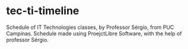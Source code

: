 # tec-ti-timeline
Schedule of IT Technologies classes, by Professor Sérgio, from PUC Campinas. Schedule made using ProejctLibre Software, with the help of professor Sérgio.
